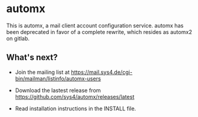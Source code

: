 # automx

This is automx, a mail client account configuration service. automx has been deprecated
in favor of a complete rewrite, which resides as automx2 on gitlab.

## What's next?

- Join the mailing list at https://mail.sys4.de/cgi-bin/mailman/listinfo/automx-users

- Download the lastest release from https://github.com/sys4/automx/releases/latest

- Read installation instructions in the INSTALL file.
